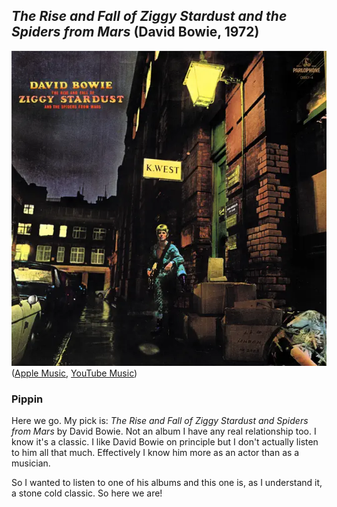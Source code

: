 ## *The Rise and Fall of Ziggy Stardust and the Spiders from Mars* (David Bowie, 1972)

![Eusexua](../assets/covers/the-rise-and-fall-of-ziggy-stardust-and-the-spiders-from-mars.png)  
([Apple Music](https://music.apple.com/us/album/the-rise-and-fall-of-ziggy-stardust-and-the/1039796877), [YouTube Music](https://music.youtube.com/playlist?list=OLAK5uy_klxWDedbSRqgjGzYYSvyq3KdHY1wbTt_U))
 
### Pippin

Here we go. My pick is: *The Rise and Fall of Ziggy Stardust and Spiders from Mars* by David Bowie. Not an album I have any real relationship too. I know it's a classic. I like David Bowie on principle but I don't actually listen to him all that much. Effectively I know him more as an actor than as a musician.

So I wanted to listen to one of his albums and this one is, as I understand it, a stone cold classic. So here we are!
